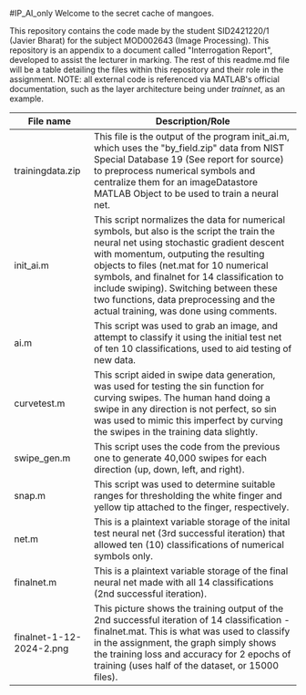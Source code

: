 #IP_AI_only
Welcome to the secret cache of mangoes.

This repository contains the code made by the student SID2421220/1 (Javier Bharat) for the subject MOD002643 (Image Processing). This repository is an appendix to a document called "Interrogation Report", developed to assist the lecturer in marking. The rest of this readme.md file will be a table detailing the files within this repository and their role in the assignment. NOTE: all external code is referenced via MATLAB's official documentation, such as the layer architecture being under _trainnet_, as an example.

|	File name		|	Description/Role							|
|-------------------------------|-------------------------------------------------------------------------------|
|	trainingdata.zip	|	This file is the output of the program init_ai.m, which uses the "by_field.zip" data from NIST Special Database 19 (See report for source) to preprocess numerical symbols and centralize them for an imageDatastore MATLAB Object to be used to train a neural net. |
|	init_ai.m		|	This script normalizes the data for numerical symbols, but also is the script the train the neural net using stochastic gradient descent with momentum, outputing the resulting objects to files (net.mat for 10 numerical symbols, and finalnet for 14 classification to include swiping). Switching between these two functions, data preprocessing and the actual training, was done using comments. |
|	ai.m			|	This script was used to grab an image, and attempt to classify it using the initial test net of ten 10 classifications, used to aid testing of new data. |
|	curvetest.m		|	This script aided in swipe data generation, was used for testing the sin function for curving swipes. The human hand doing a swipe in any direction is not perfect, so sin was used to mimic this imperfect by curving the swipes in the training data slightly. |
|	swipe_gen.m		|	This script uses the code from the previous one to generate 40,000 swipes for each direction (up, down, left, and right). |
|	snap.m			| 	This script was used to determine suitable ranges for thresholding the white finger and yellow tip attached to the finger, respectively. |
|	net.m			|	This is a plaintext variable storage of the inital test neural net (3rd successful iteration) that allowed ten (10) classifications of numerical symbols only. |
|	finalnet.m		|	This is a plaintext variable storage of the final neural net made with all 14 classifications (2nd successful iteration). |	
|	finalnet-1-12-2024-2.png|	This picture shows the training output of the 2nd successful iteration of 14 classification - finalnet.mat. This is what was used to classify in the assignment, the graph simply shows the training loss and accuracy for 2 epochs of training (uses half of the dataset, or 15000 files). |
